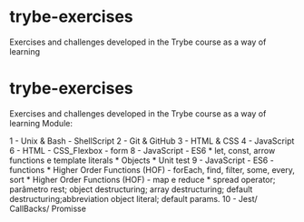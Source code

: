 # trybe-exercises
Exercises and challenges developed in the Trybe course as a way of learning

# trybe-exercises
Exercises and challenges developed in the Trybe course as a way of learning
Module:

1 - Unix & Bash - ShellScript
2 - Git & GitHub
3 - HTML & CSS
4 - JavaScript
6 - HTML - CSS_Flexbox - form
8 - JavaScript - ES6
    * let, const, arrow functions e template literals
    * Objects
    * Unit test
9 - JavaScript - ES6 - functions 
    * Higher Order Functions (HOF) - forEach, find, filter, some, every, sort
    * Higher Order Functions (HOF) - map e reduce
    * spread operator; parâmetro rest; object destructuring; array destructuring; default destructuring;abbreviation object literal; default params.
10 - Jest/ CallBacks/ Promisse
